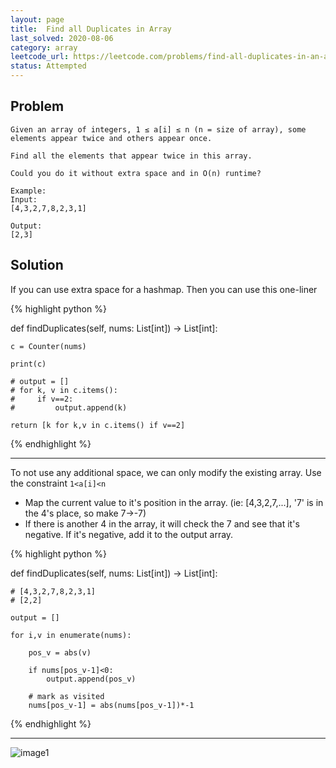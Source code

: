 ```yaml
---
layout: page
title:  Find all Duplicates in Array
last_solved: 2020-08-06
category: array
leetcode_url: https://leetcode.com/problems/find-all-duplicates-in-an-array
status: Attempted
---
```


Problem
-------

```
Given an array of integers, 1 ≤ a[i] ≤ n (n = size of array), some elements appear twice and others appear once.

Find all the elements that appear twice in this array.

Could you do it without extra space and in O(n) runtime?

Example:
Input:
[4,3,2,7,8,2,3,1]

Output:
[2,3]

```

Solution
----------

If you can use extra space for a hashmap. Then you can use this one-liner

{% highlight python %}

def findDuplicates(self, nums: List[int]) -> List[int]:
    
    c = Counter(nums)
    
    print(c)
    
    # output = []
    # for k, v in c.items():
    #     if v==2:
    #         output.append(k)
    
    return [k for k,v in c.items() if v==2]

{% endhighlight %}

________________

To not use any additional space, we can only modify the existing array.
Use the constraint `1<a[i]<n`

- Map the current value to it's position in the array. (ie: [4,3,2,7,...], '7' is in the 4's place, so make 7->-7)
- If there is another 4 in the array, it will check the 7 and see that it's negative. If it's negative, add it to the output array.



{% highlight python %}

def findDuplicates(self, nums: List[int]) -> List[int]:
    
    # [4,3,2,7,8,2,3,1]
    # [2,2]
    
    output = []
    
    for i,v in enumerate(nums):           
        
        pos_v = abs(v)
        
        if nums[pos_v-1]<0:
            output.append(pos_v)
        
        # mark as visited
        nums[pos_v-1] = abs(nums[pos_v-1])*-1

{% endhighlight %}

________________

![image1]()